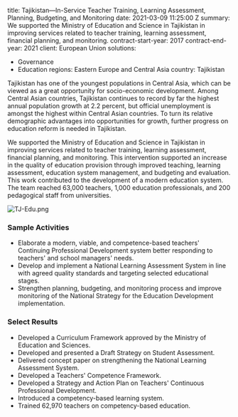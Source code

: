 
title: Tajikistan—In-Service Teacher Training, Learning Assessment, Planning, Budgeting,
  and Monitoring
date: 2021-03-09 11:25:00 Z
summary: We supported the Ministry of Education and Science in Tajikistan in improving
  services related to teacher training, learning assessment, financial planning, and
  monitoring.
contract-start-year: 2017
contract-end-year: 2021
client: European Union
solutions:
- Governance
- Education
regions: Eastern Europe and Central Asia
country: Tajikistan


Tajikistan has one of the youngest populations in Central Asia, which can be viewed as a great opportunity for socio-economic development. Among Central Asian countries, Tajikistan continues to record by far the highest annual population growth at 2.2 percent, but official unemployment is amongst the highest within Central Asian countries. To turn its relative demographic advantages into opportunities for growth, further progress on education reform is needed in Tajikistan.

We supported the Ministry of Education and Science in Tajikistan in improving services related to teacher training, learning assessment, financial planning, and monitoring. This intervention supported an increase in the quality of education provision through improved teaching, learning assessment, education system management, and budgeting and evaluation. This work contributed to the development of a modern education system. The team reached 63,000 teachers, 1,000 education professionals, and 200 pedagogical staff from universities.

![TJ-Edu.png](/uploads/TJ-Edu.png)

### Sample Activities

* Elaborate a modern, viable, and competence-based teachers' Continuing Professional Development system better responding to teachers' and school managers' needs.
* Develop and implement a National Learning Assessment System in line with agreed quality standards and targeting selected educational stages.
* Strengthen planning, budgeting, and monitoring process and improve monitoring of the National Strategy for the Education Development implementation.

### Select Results

* Developed a Curriculum Framework approved by the Ministry of Education and Sciences.
* Developed and presented a Draft Strategy on Student Assessment.
* Delivered concept paper on strengthening the National Learning Assessment System.
* Developed a Teachers' Competence Framework.
* Developed a Strategy and Action Plan on Teachers' Continuous Professional Development.
* Introduced a competency-based learning system.
* Trained 62,970 teachers on competency-based education.
